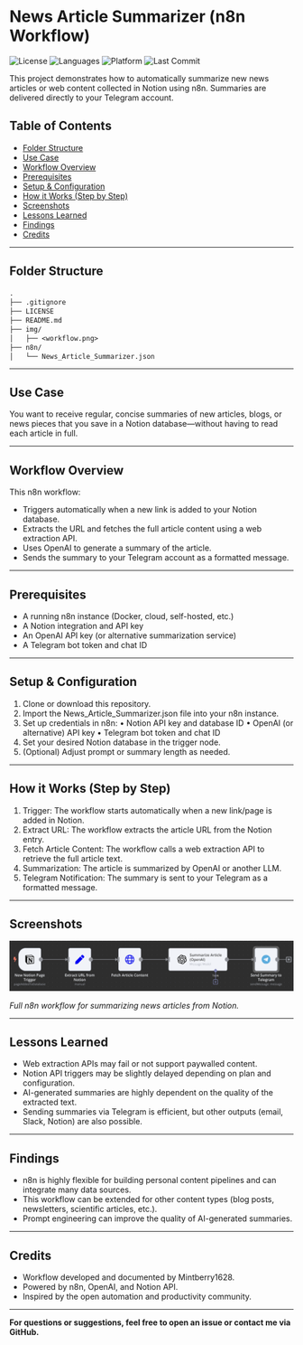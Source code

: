 # News Article Summarizer (n8n Workflow)

![License](https://img.shields.io/github/license/Mintberry1628/youtube-playlist-summarizer-n8n)
![Languages](https://img.shields.io/github/languages/top/Mintberry1628/youtube-playlist-summarizer-n8n)
![Platform](https://img.shields.io/badge/platform-RaspberryPi-green)
![Last Commit](https://img.shields.io/github/last-commit/Mintberry1628/youtube-playlist-summarizer-n8n)


This project demonstrates how to automatically summarize new news articles or web content collected in Notion using n8n. Summaries are delivered directly to your Telegram account.


## Table of Contents

- [Folder Structure](#folder-structure)
- [Use Case](#use-case)
- [Workflow Overview](#workflow-overview)
- [Prerequisites](#prerequisites)
- [Setup & Configuration](#setup--configuration)
- [How it Works (Step by Step)](#how-it-works-step-by-step)
- [Screenshots](#screenshots)
- [Lessons Learned](#lessons-learned)
- [Findings](#findings)
- [Credits](#credits)

---

## Folder Structure

```
.
├── .gitignore
├── LICENSE
├── README.md
├── img/
│   ├── <workflow.png>
├── n8n/
│   └── News_Article_Summarizer.json
```

---

## Use Case

You want to receive regular, concise summaries of new articles, blogs, or news pieces that you save in a Notion database—without having to read each article in full.

---

## Workflow Overview

This n8n workflow:

- Triggers automatically when a new link is added to your Notion database.
- Extracts the URL and fetches the full article content using a web extraction API.
- Uses OpenAI to generate a summary of the article.
- Sends the summary to your Telegram account as a formatted message.

---

## Prerequisites

- A running n8n instance (Docker, cloud, self-hosted, etc.)
- A Notion integration and API key
- An OpenAI API key (or alternative summarization service)
- A Telegram bot token and chat ID

---

## Setup & Configuration

1. Clone or download this repository.
2. Import the News_Article_Summarizer.json file into your n8n instance.
3. Set up credentials in n8n:
	• Notion API key and database ID
	• OpenAI (or alternative) API key
	• Telegram bot token and chat ID
4. Set your desired Notion database in the trigger node.
5. (Optional) Adjust prompt or summary length as needed.

---

## How it Works (Step by Step)

1. Trigger: The workflow starts automatically when a new link/page is added in Notion.
2. Extract URL: The workflow extracts the article URL from the Notion entry.
3. Fetch Article Content: The workflow calls a web extraction API to retrieve the full article text.
4. Summarization: The article is summarized by OpenAI or another LLM.
5. Telegram Notification: The summary is sent to your Telegram as a formatted message.

---

## Screenshots

![Workflow Overview](img/workflow.png)

*Full n8n workflow for summarizing news articles from Notion.*

---

## Lessons Learned

- Web extraction APIs may fail or not support paywalled content.
- Notion API triggers may be slightly delayed depending on plan and configuration.
- AI-generated summaries are highly dependent on the quality of the extracted text.
- Sending summaries via Telegram is efficient, but other outputs (email, Slack, Notion) are also possible.

---

## Findings

- n8n is highly flexible for building personal content pipelines and can integrate many data sources.
- This workflow can be extended for other content types (blog posts, newsletters, scientific articles, etc.).
- Prompt engineering can improve the quality of AI-generated summaries.

---

## Credits

- Workflow developed and documented by Mintberry1628.
- Powered by n8n, OpenAI, and Notion API.
- Inspired by the open automation and productivity community.

---

**For questions or suggestions, feel free to open an issue or contact me via GitHub.**
